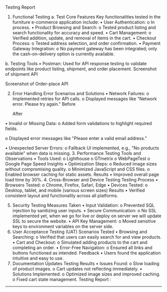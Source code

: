 Testing Report
1. Functional Testing
a. Test Core Features
Key functionalities tested in the furniture e-commerce application include:
•	User Authentication: 
o	In process.
•	Product Browsing and Search: 
o	Tested product listing and search functionality for accuracy and speed.
•	Cart Management: 
o	Verified addition, update, and removal of items in the cart.
•	Checkout Process: 
o	Tested address selection, and order confirmation.
•	Payment Gateway Integration: 
o	No payment gateway has been integrated; only the cash-on-delivery option is currently available.


b. Testing Tools
•	Postman: Used for API response testing to validate endpoints like product listing, shipment, and order placement.
Screenshot of shipment API
 
Screenshot of Order-place API
 

2. Error Handling
Error Scenarios and Solutions
•	Network Failures: 
o	Implemented retries for API calls.
o	Displayed messages like "Network error. Please try again."
Before
 
	After
  
•	Invalid or Missing Data: 
o	Added form validations to highlight required fields.
 
o	Displayed error messages like "Please enter a valid email address."
 
•	Unexpected Server Errors: 
o	Fallback UI implemented, e.g., "No products available" when data is missing.
3. Performance Testing
Tools and Observations
•	Tools Used: 
o	Lighthouse
o	GTmetrix
o	WebPageTest
o	Google Page Speed Insights
•	Optimization Steps: 
o	Reduced image sizes without compromising quality.
o	Minimized JavaScript and CSS files.
o	Enabled browser caching for static assets.
Results
•	Improved overall page load time by 30%.
4. Cross-Browser and Device Testing
Testing Process
•	Browsers Tested: 
o	Chrome, Firefox, Safari, Edge
•	Devices Tested: 
o	Desktop, tablet, and mobile (various screen sizes)
Results
•	Verified consistent layout and functionality across all platforms.

5. Security Testing
Measures Taken
•	Input Validation: 
o	Prevented SQL injection by sanitizing user inputs.
•	Secure Communication: 
o	No SSL implemented yet, when we go for live or deploy on server we will update SSL to secure the website.
•	API Key Management: 
o	Moved sensitive keys to environment variables on the server side.
6. User Acceptance Testing (UAT)
Scenarios Tested
•	Browsing and Searching: 
o	Verified that users can easily search for and view products.
•	Cart and Checkout: 
o	Simulated adding products to the cart and completing an order.
•	Error-Free Navigation: 
o	Ensured all links and buttons functioned as intended.
Feedback
•	Users found the application intuitive and easy to use.
7. Documentation Updates
Testing Results
•	Issues Found: 
o	Slow loading of product images.
o	Cart updates not reflecting immediately.
•	Solutions Implemented: 
o	Optimized image sizes and improved caching.
o	Fixed cart state management.
Testing Report : 
	 

________________________________________

